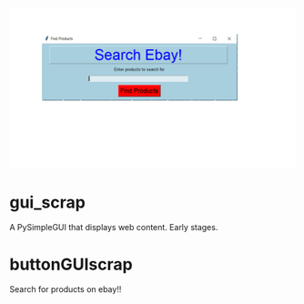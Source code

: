 
![alt text](https://github.com/jglatts/scrap-gui/blob/master/gui_ebay.png)


# gui_scrap
A PySimpleGUI that displays web content. Early stages.

# buttonGUIscrap
Search for products on ebay!!



